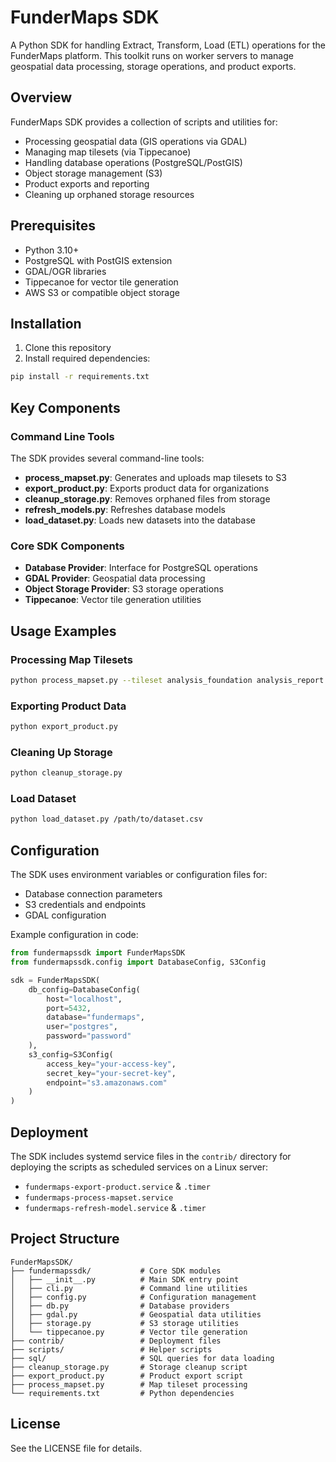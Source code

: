 # FunderMaps SDK

A Python SDK for handling Extract, Transform, Load (ETL) operations for the FunderMaps platform. This toolkit runs on worker servers to manage geospatial data processing, storage operations, and product exports.

## Overview

FunderMaps SDK provides a collection of scripts and utilities for:

- Processing geospatial data (GIS operations via GDAL)
- Managing map tilesets (via Tippecanoe)
- Handling database operations (PostgreSQL/PostGIS)
- Object storage management (S3)
- Product exports and reporting
- Cleaning up orphaned storage resources

## Prerequisites

- Python 3.10+
- PostgreSQL with PostGIS extension
- GDAL/OGR libraries
- Tippecanoe for vector tile generation
- AWS S3 or compatible object storage

## Installation

1. Clone this repository
2. Install required dependencies:

```bash
pip install -r requirements.txt
```

## Key Components

### Command Line Tools

The SDK provides several command-line tools:

- **process_mapset.py**: Generates and uploads map tilesets to S3
- **export_product.py**: Exports product data for organizations
- **cleanup_storage.py**: Removes orphaned files from storage
- **refresh_models.py**: Refreshes database models
- **load_dataset.py**: Loads new datasets into the database

### Core SDK Components

- **Database Provider**: Interface for PostgreSQL operations
- **GDAL Provider**: Geospatial data processing
- **Object Storage Provider**: S3 storage operations
- **Tippecanoe**: Vector tile generation utilities

## Usage Examples

### Processing Map Tilesets

```bash
python process_mapset.py --tileset analysis_foundation analysis_report --max-workers 3
```

### Exporting Product Data

```bash
python export_product.py
```

### Cleaning Up Storage

```bash
python cleanup_storage.py
```

### Load Dataset

```bash
python load_dataset.py /path/to/dataset.csv
```

## Configuration

The SDK uses environment variables or configuration files for:

- Database connection parameters
- S3 credentials and endpoints
- GDAL configuration

Example configuration in code:

```python
from fundermapssdk import FunderMapsSDK
from fundermapssdk.config import DatabaseConfig, S3Config

sdk = FunderMapsSDK(
    db_config=DatabaseConfig(
        host="localhost",
        port=5432,
        database="fundermaps",
        user="postgres",
        password="password"
    ),
    s3_config=S3Config(
        access_key="your-access-key",
        secret_key="your-secret-key",
        endpoint="s3.amazonaws.com"
    )
)
```

## Deployment

The SDK includes systemd service files in the `contrib/` directory for deploying the scripts as scheduled services on a Linux server:

- `fundermaps-export-product.service` & `.timer`
- `fundermaps-process-mapset.service`
- `fundermaps-refresh-model.service` & `.timer`

## Project Structure

```
FunderMapsSDK/
├── fundermapssdk/           # Core SDK modules
│   ├── __init__.py          # Main SDK entry point
│   ├── cli.py               # Command line utilities
│   ├── config.py            # Configuration management
│   ├── db.py                # Database providers
│   ├── gdal.py              # Geospatial data utilities
│   ├── storage.py           # S3 storage utilities
│   └── tippecanoe.py        # Vector tile generation
├── contrib/                 # Deployment files
├── scripts/                 # Helper scripts
├── sql/                     # SQL queries for data loading
├── cleanup_storage.py       # Storage cleanup script
├── export_product.py        # Product export script
├── process_mapset.py        # Map tileset processing
└── requirements.txt         # Python dependencies
```

## License

See the LICENSE file for details.